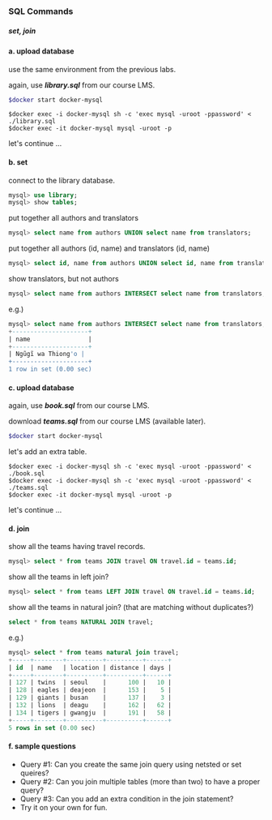 ### SQL Commands

##### set, join

#### a. upload database

use the same environment from the previous labs.

again, use ***library.sql*** from our course LMS.

```bash
$docker start docker-mysql
```

```shell
$docker exec -i docker-mysql sh -c 'exec mysql -uroot -ppassword' < ./library.sql
$docker exec -it docker-mysql mysql -uroot -p
```

let's continue ...

#### b. set

connect to the library database.

```sql
mysql> use library;
mysql> show tables;
```

put together all authors and translators

```sql
mysql> select name from authors UNION select name from translators;
```

put together all authors (id, name) and translators (id, name)

```sql
mysql> select id, name from authors UNION select id, name from translators;
```

show translators, but not authors

````sql
mysql> select name from authors INTERSECT select name from translators;
````

e.g.)

````sql
mysql> select name from authors INTERSECT select name from translators;
+---------------------+
| name                |
+---------------------+
| Ngũgĩ wa Thiong'o |
+---------------------+
1 row in set (0.00 sec)
````

#### c. upload database

again, use ***book.sql*** from our course LMS. 

download ***teams.sql*** from our course LMS (available later).

```bash
$docker start docker-mysql
```

let's add an extra table.

```shell
$docker exec -i docker-mysql sh -c 'exec mysql -uroot -ppassword' < ./book.sql
$docker exec -i docker-mysql sh -c 'exec mysql -uroot -ppassword' < ./teams.sql
$docker exec -it docker-mysql mysql -uroot -p
```

let's continue ...

#### d. join 

show all the teams having travel records.

```sql
mysql> select * from teams JOIN travel ON travel.id = teams.id;
```

show all the teams in left join?

```sql
mysql> select * from teams LEFT JOIN travel ON travel.id = teams.id;
```

show all the teams in natural join? (that are matching without duplicates?)

```sql
select * from teams NATURAL JOIN travel;
```

e.g.)

```sql
mysql> select * from teams natural join travel;
+-----+--------+----------+----------+------+
| id  | name   | location | distance | days |
+-----+--------+----------+----------+------+
| 127 | twins  | seoul    |      100 |   10 |
| 128 | eagles | deajeon  |      153 |    5 |
| 129 | giants | busan    |      137 |    3 |
| 132 | lions  | deagu    |      162 |   62 |
| 134 | tigers | gwangju  |      191 |   58 |
+-----+--------+----------+----------+------+
5 rows in set (0.00 sec)
```

#### f. sample questions

- Query #1: Can you create the same join query using netsted or set queires?
- Query #2: Can you join multiple tables (more than two) to have a proper query?
- Query #3: Can you add an extra condition in the join statement?
- Try it on your own for fun.
